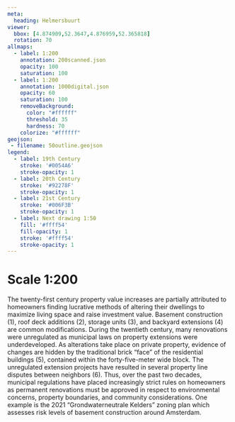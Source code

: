 ```yaml
---
meta:
  heading: Helmersbuurt
viewer:
  bbox: [4.874909,52.3647,4.876959,52.365818]
  rotation: 70
allmaps:
  - label: 1:200
    annotation: 200scanned.json
    opacity: 100
    saturation: 100
  - label: 1:200
    annotation: 1000digital.json
    opacity: 60
    saturation: 100
    removeBackground:
      color: "#ffffff"
      threshold: 35
      hardness: 70
    colorize: "#ffffff"
geojson:
 - filename: 50outline.geojson
legend:
  - label: 19th Century
    stroke: '#0054A6'
    stroke-opacity: 1
  - label: 20th Century
    stroke: '#92278F'
    stroke-opacity: 1
  - label: 21st Century
    stroke: '#006F3B'
    stroke-opacity: 1
  - label: Next drawing 1:50
    fill: '#ffff54'
    fill-opacity: 1
    stroke: '#ffff54'
    stroke-opacity: 1
---
```

# Scale 1:200

The twenty-first century property value increases are partially attributed to homeowners finding lucrative methods of altering their dwellings to maximize living space and raise investment value. Basement construction (1), roof deck additions (2), storage units (3), and backyard extensions (4) are common modifications. During the twentieth century, many renovations were unregulated as municipal laws on property extensions were underdeveloped. As alterations take place on private property, evidence of changes are hidden by the traditional brick “face” of the residential buildings (5), contained within the forty-five-meter wide block. The unregulated extension projects have resulted in several property line disputes between neighbors (6). Thus, over the past two decades, municipal regulations have placed increasingly strict rules on homeowners as permanent renovations must be approved in respect to environmental concerns, property boundaries, and community considerations. One example is the 2021 “Grondwaterneutrale Kelders” zoning plan which assesses risk levels of basement construction around Amsterdam. 